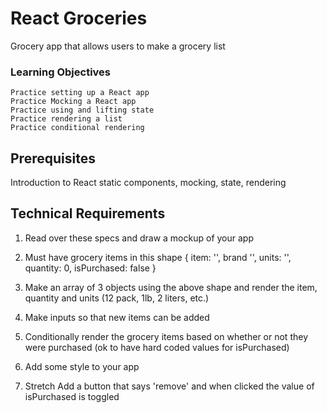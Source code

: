 # React Groceries
 Grocery app that allows users to make a grocery list

### Learning Objectives
    Practice setting up a React app
    Practice Mocking a React app
    Practice using and lifting state
    Practice rendering a list
    Practice conditional rendering

## Prerequisites
Introduction to React static components, mocking, state, rendering

## Technical Requirements
1. Read over these specs and draw a mockup of your app 
2. Must have grocery items in this shape
{
  item: '',
  brand '',
  units: '',
  quantity: 0,
  isPurchased: false
}

1. Make an array of 3 objects using the above shape and render the item, quantity and units (12 pack, 1lb, 2 liters, etc.)
2. Make inputs so that new items can be added
3. Conditionally render the grocery items based on whether or not they were purchased (ok to have hard coded values for isPurchased)
4. Add some style to your app
5. Stretch Add a button that says 'remove' and when clicked the value of isPurchased is toggled